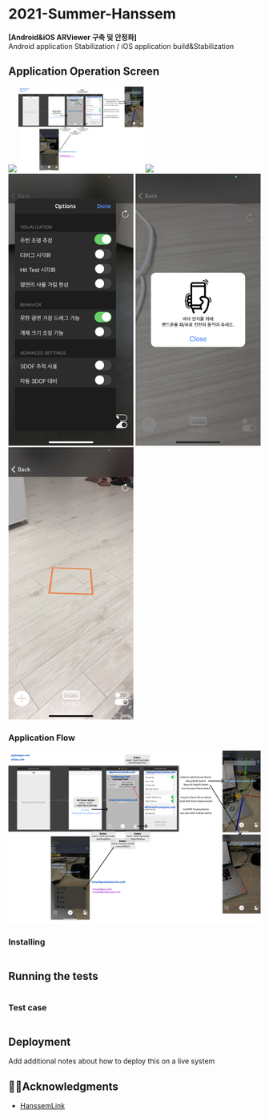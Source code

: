 # 2021-Summer-Hanssem

**[Android&iOS ARViewer 구축 및 안정화]**  
Android application Stabilization / iOS application build&Stabilization

## Application Operation Screen
<img src = "image/1.PNG" width ="250" /> <img src = "image/2.png" width ="250" /> <img src = "image/3.PNG" width ="250" /> <br>
<img src = "image/4.PNG" width ="250" /> <img src = "image/5.PNG" width ="250" /> <img src = "image/6.PNG" width ="250" /> 



### Application Flow
![Hanssem Square plane detection Flow](/image/flowimg.PNG)



### Installing 

```

```

## Running the tests 



```

```

### Test case

```

```

## Deployment 

Add additional notes about how to deploy this on a live system 




## 🤝🏻Acknowledgments

* [HanssemLink](https://github.com/ddllttmmddwwnnAccount)
